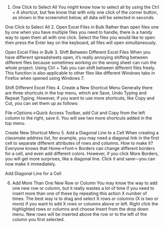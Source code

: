 1. One Click to Select All
You might know how to select all by using the Ctrl + A shortcut, but few know that with only one click of the corner button, as shown in the screenshot below, all data will be selected in seconds.

One Click to Select All
2. Open Excel Files in Bulk
Rather than open files one by one when you have multiple files you need to handle, there is a handy way to open them all with one click. Select the files you would like to open then press the Enter key on the keyboard, all files will open simultaneously.

Open Excel Files in Bulk
3. Shift Between Different Excel Files
When you have different spreadsheets open, it’s really annoying shifting between different files because sometimes working on the wrong sheet can ruin the whole project. Using Ctrl + Tab you can shift between different files freely. This function is also applicable to other files like different Windows tabs in Firefox when opened using Windows 7.

Shift Different Excel Files
4. Create a New Shortcut Menu
Generally there are three shortcuts in the top menu, which are Save, Undo Typing and Repeat Typing. However, if you want to use more shortcuts, like Copy and Cut, you can set them up as follows:

File->Options->Quick Access Toolbar, add Cut and Copy from the left column to the right, save it. You will see two more shortcuts added in the top menu.

Create New Shortcut Menu
5. Add a Diagonal Line to a Cell
When creating a classmate address list, for example, you may need a diagonal link in the first cell to separate different attributes of rows and columns. How to make it? Everyone knows that Home->Font-> Borders can change different borders for a cell, and even add different colors. However, if you click More Borders, you will get more surprises, like a diagonal line. Click it and save—you can now make it immediately.

Add Diagonal Line for a Cell



6. Add More Than One New Row or Column
You may know the way to add one new row or column, but it really wastes a lot of time if you need to insert more than one of these by repeating this action X number of times. The best way is to drag and select X rows or columns (X is two or more) if you want to add X rows or columns above or left. Right click the highlighted rows or columns and choose Insert from the drop down menu. New rows will be inserted above the row or to the left of the column you first selected.
